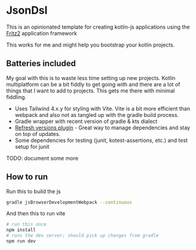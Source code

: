 # JsonDsl

This is an opinionated template for creating kotlin-js applications using the [Fritz2](https://www.fritz2.dev/) application framework

This works for me and might help you bootstrap your kotlin projects.

## Batteries included

My goal with this is to waste less time setting up new projects. Kotlin multiplatform can be a bit fiddly to get going with and there are a lot of things that I want to add to projects. This gets me there with minimal fiddling.

- Uses Tailwind 4.x.y for styling with Vite. Vite is a bit more efficient than webpack and also not as tangled up with the gradle build process. 
- Gradle wrapper with recent version of gradle & kts dialect
- [Refresh versions plugin](https://splitties.github.io/refreshVersions/) - Great way to manage dependencies and stay on top of updates.
- Some dependencies for testing (junit, kotest-assertions, etc.) and test setup for junit

TODO: document some more

## How to run

Run this to build the js

```bash
gradle jsBrowserDevelopmentWebpack --continuous
```

And then this to run vite

```bash
# run this once
npm install
# runs the dev server; should pick up changes from gradle
npm run dev
```

